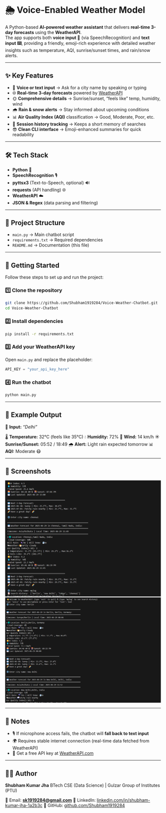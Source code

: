 # 🌦️ Voice-Enabled Weather Model

A Python-based **AI-powered weather assistant** that delivers **real-time 3-day forecasts** using the **WeatherAPI**.  
The app supports both **voice input 🎤** (via SpeechRecognition) and **text input ⌨️**, providing a friendly, emoji-rich experience with detailed weather insights such as temperature, AQI, sunrise/sunset times, and rain/snow alerts.  

---

## ✨ Key Features
- 🎤 **Voice or text input** → Ask for a city name by speaking or typing  
- 🌐 **Real-time 3-day forecasts** powered by [WeatherAPI](https://www.weatherapi.com/)  
- 🌞 **Comprehensive details** → Sunrise/sunset, “feels like” temp, humidity, wind  
- 🌧️ **Rain & snow alerts** → Stay informed about upcoming conditions  
- 📊 **Air Quality Index (AQI)** classification → Good, Moderate, Poor, etc.  
- 🧠 **Session history tracking** → Keeps a short memory of searches  
- 😎 **Clean CLI interface** → Emoji-enhanced summaries for quick readability  

---

## 🛠️ Tech Stack
- **Python** 🐍  
- **SpeechRecognition** 🎙️  
- **pyttsx3** (Text-to-Speech, optional) 🔊  
- **requests** (API handling) 🌐  
- **WeatherAPI** ☁️  
- **JSON & Regex** (data parsing and filtering)  

---

## 📂 Project Structure
- `main.py` → Main chatbot script  
- `requirements.txt` → Required dependencies  
- `README.md` → Documentation (this file)  

---

## 🚀 Getting Started

Follow these steps to set up and run the project:  

### 1️⃣ Clone the repository
```bash
git clone https://github.com/Shubham1919284/Voice-Weather-Chatbot.git
cd Voice-Weather-Chatbot
````

### 2️⃣ Install dependencies

```bash
pip install -r requirements.txt
```

### 3️⃣ Add your WeatherAPI key

Open `main.py` and replace the placeholder:

```python
API_KEY = "your_api_key_here"
```

### 4️⃣ Run the chatbot

```bash
python main.py
```

---

## 🌟 Example Output

📍 **Input:** *“Delhi”*

🌡️ **Temperature:** 32°C (feels like 35°C)
💧 **Humidity:** 72%
💨 **Wind:** 14 km/h
☀️ **Sunrise/Sunset:** 05:52 / 18:49
🌧️ **Alert:** Light rain expected tomorrow
📊 **AQI:** Moderate 😷

---

## 📸 Screenshots

![Screenshot 1](https://github.com/Shubham1919284/WeatherWise/blob/32d2bed1529945a7c0b199e38ccc68f26e4aa08d/Screenshot%202025-06-29%20133630.png)
![Screenshot 2](https://github.com/Shubham1919284/WeatherWise/blob/32d2bed1529945a7c0b199e38ccc68f26e4aa08d/Screenshot%202025-06-29%20133724.png)

---

## 📝 Notes

* 🎙️ If microphone access fails, the chatbot will **fall back to text input**
* 🌍 Requires stable internet connection (real-time data fetched from WeatherAPI)
* 🔑 Get a free API key at [WeatherAPI.com](https://www.weatherapi.com/)

---

## 👨‍💻 Author

**Shubham Kumar Jha**
BTech CSE (Data Science) | Gulzar Group of Institutes (PTU)

📧 Email: **[sk1919284@gmail.com](mailto:sk1919284@gmail.com)**
🔗 LinkedIn: [linkedin.com/in/shubham-kumar-jha-1a2b3c](https://www.linkedin.com/in/shubham-kumar-jha-1a2b3c)
🔗 GitHub: [github.com/Shubham1919284](https://github.com/Shubham1919284)

```


